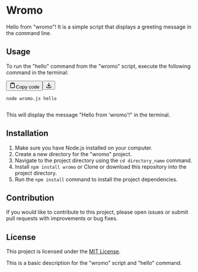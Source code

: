
# Wromo

Hello from "wromo"! It is a simple script that displays a greeting message in the command line.

## Usage

To run the "hello" command from the "wromo" script, execute the following command in the terminal:

<pre><div class="codeblock relative font-sans text-[16px]"><div class="flex items-center justify-between py-1.5 px-4"><span class="text-xs lowercase text-white"></span><div class="flex items-center"><button class="flex gap-1.5 items-center rounded bg-none p-1 text-xs text-white"><svg xmlns="http://www.w3.org/2000/svg" width="18" height="18" viewBox="0 0 24 24" fill="none" stroke="currentColor" stroke-width="2" stroke-linecap="round" stroke-linejoin="round" class="tabler-icon tabler-icon-clipboard"><path d="M9 5h-2a2 2 0 0 0 -2 2v12a2 2 0 0 0 2 2h10a2 2 0 0 0 2 -2v-12a2 2 0 0 0 -2 -2h-2"></path><path d="M9 3m0 2a2 2 0 0 1 2 -2h2a2 2 0 0 1 2 2v0a2 2 0 0 1 -2 2h-2a2 2 0 0 1 -2 -2z"></path></svg>Copy code</button><button class="flex items-center rounded bg-none p-1 text-xs text-white"><svg xmlns="http://www.w3.org/2000/svg" width="18" height="18" viewBox="0 0 24 24" fill="none" stroke="currentColor" stroke-width="2" stroke-linecap="round" stroke-linejoin="round" class="tabler-icon tabler-icon-download"><path d="M4 17v2a2 2 0 0 0 2 2h12a2 2 0 0 0 2 -2v-2"></path><path d="M7 11l5 5l5 -5"></path><path d="M12 4l0 12"></path></svg></button></div></div><pre><code><span>node wromo.js hello</span></code></pre></div></pre>

This will display the message "Hello from 'wromo'!" in the terminal.

## Installation

1. Make sure you have Node.js installed on your computer.
2. Create a new directory for the "wromo" project.
3. Navigate to the project directory using the `cd directory_name` command.
4. Install ``npm install wromo`` or Clone or download this repository into the project directory.
5. Run the `npm install` command to install the project dependencies.

## Contribution

If you would like to contribute to this project, please open issues or submit pull requests with improvements or bug fixes.

## License

This project is licensed under the [MIT License](https://chatgpt.ghepes.net/LICENSE).

This is a basic description for the "wromo" script and "hello" command.
